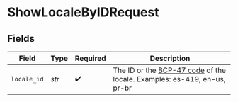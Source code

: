 # ShowLocaleByIDRequest


## Fields

| Field                                                                                                                       | Type                                                                                                                        | Required                                                                                                                    | Description                                                                                                                 |
| --------------------------------------------------------------------------------------------------------------------------- | --------------------------------------------------------------------------------------------------------------------------- | --------------------------------------------------------------------------------------------------------------------------- | --------------------------------------------------------------------------------------------------------------------------- |
| `locale_id`                                                                                                                 | *str*                                                                                                                       | :heavy_check_mark:                                                                                                          | The ID or the [BCP-47 code](https://en.wikipedia.org/wiki/IETF_language_tag) of the locale. Examples: es-419, en-us, pr-br<br/> |